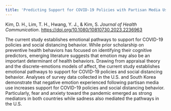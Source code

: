 ```yaml
---
title: 'Predicting Support for COVID-19 Policies with Partisan Media Use and Negative Emotion: Evidence from the U.S. and South Korea'
---
```


Kim, D. H., Lim, T. H., Hwang, Y. J., & Kim, S. _Journal of Health Communication_. https://doi.org/10.1080/10810730.2023.2236963

The current study establishes emotional pathways to support for COVID-19 policies and social distancing behavior. While prior scholarship on preventive health behaviors has focused on identifying their cognitive predictors, emerging literature suggests that emotion may also be an important determinant of health behaviors. Drawing from appraisal theory and the discrete-emotions models of affect, the current study establishes emotional pathways to support for COVID-19 policies and social distancing behavior. Analyses of survey data collected in the U.S. and South Korea demonstrate that negative emotion experienced following partisan media use increases support for COVID-19 policies and social distancing behavior. Particularly, fear and anxiety toward the pandemic emerged as strong mediators in both countries while sadness also mediated the pathways in the U.S.
